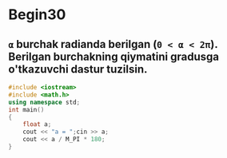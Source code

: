 # Begin30
## `α` burchak radianda berilgan (`0 < α < 2π`). Berilgan burchakning qiymatini gradusga o'tkazuvchi dastur tuzilsin.
```cpp
#include <iostream>
#include <math.h>
using namespace std;
int main()
{
    float a;
    cout << "a = ";cin >> a;
    cout << a / M_PI * 180;
}
```
